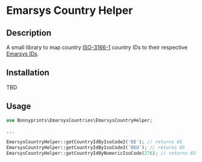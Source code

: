 # Emarsys Country Helper

## Description

A small library to map country [ISO-3166-1](https://en.wikipedia.org/wiki/List_of_ISO_3166_country_codes) country IDs to their respective [Emarsys IDs](https://help.emarsys.com/hc/en-us/articles/115004634749-single-choice-fields-and-their-values).

## Installation

TBD

## Usage

```php
use Bonnyprints\EmarsysCountries\EmarsysCountryHelper;

...

EmarsysCountryHelper::getCountryIdByIsoCode2('DE'); // returns 65
EmarsysCountryHelper::getCountryIdByIsoCode3('DEU'); // returns 65 
EmarsysCountryHelper::getCountryIdByNumericIsoCode(276); // returns 65
```